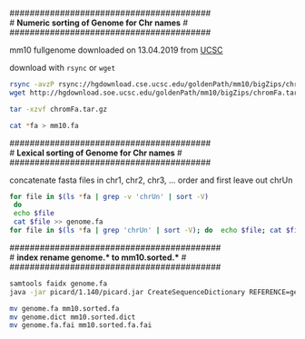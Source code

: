 \########################################<br />
\# __Numeric sorting of Genome for Chr names__ #<br />
\########################################<br />

 mm10 fullgenome downloaded on 13.04.2019 from [UCSC](ftp://hgdownload.cse.ucsc.edu/goldenPath/mm10/bigZips/)
 
 download with `rsync` or `wget`

```bash
rsync -avzP rsync://hgdownload.cse.ucsc.edu/goldenPath/mm10/bigZips/chromFa.tar.gz .
wget http://hgdownload.soe.ucsc.edu/goldenPath/mm10/bigZips/chromFa.tar.gz

tar -xzvf chromFa.tar.gz

cat *fa > mm10.fa
```

\########################################<br />
\# __Lexical sorting of Genome for Chr names__ #<br />
\########################################<br />

concatenate fasta files in chr1, chr2, chr3, ... order and first leave out chrUn
```bash
for file in $(ls *fa | grep -v 'chrUn' | sort -V)
 do
 echo $file
 cat $file >> genome.fa
for file in $(ls *fa | grep 'chrUn' | sort -V); do  echo $file; cat $file >> genome.fa; done
```
\##########################################<br />
\# __index rename genome.* to mm10.sorted.*__ #<br />
\##########################################<br />

```bash
samtools faidx genome.fa
java -jar picard/1.140/picard.jar CreateSequenceDictionary REFERENCE=genome.fa OUTPUT=genome.dict

mv genome.fa mm10.sorted.fa
mv genome.dict mm10.sorted.dict
mv genome.fa.fai mm10.sorted.fa.fai
```
